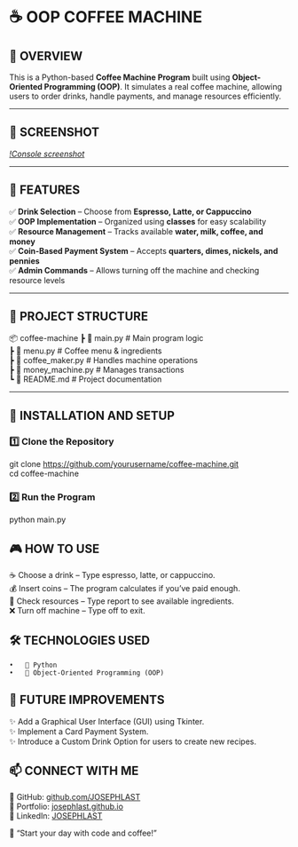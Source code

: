 # ☕ OOP COFFEE MACHINE 

## **📌 OVERVIEW**  
This is a Python-based **Coffee Machine Program** built using **Object-Oriented Programming (OOP)**. It simulates a real coffee machine, allowing users to order drinks, handle payments, and manage resources efficiently.  

---

## **📸 SCREENSHOT**  
*[!Console screenshot](coffee-machine-screenshot.png)*  

---

## **🚀 FEATURES**  
✅ **Drink Selection** – Choose from **Espresso, Latte, or Cappuccino**    
✅ **OOP Implementation** – Organized using **classes** for easy scalability    
✅ **Resource Management** – Tracks available **water, milk, coffee, and money**  
✅ **Coin-Based Payment System** – Accepts **quarters, dimes, nickels, and pennies**  
✅ **Admin Commands** – Allows turning off the machine and checking resource levels  

---

## **📂 PROJECT STRUCTURE**  

📦 coffee-machine
┣ 📜 main.py          # Main program logic   
┣ 📜 menu.py          # Coffee menu & ingredients   
┣ 📜 coffee_maker.py  # Handles machine operations   
┣ 📜 money_machine.py  # Manages transactions   
┗ 📜 README.md        # Project documentation   

---

## **🚀 INSTALLATION AND SETUP**  

### **1️⃣ Clone the Repository**  
git clone https://github.com/yourusername/coffee-machine.git   
cd coffee-machine   

### **2️⃣ Run the Program**
python main.py

## **🎮 HOW TO USE**
☕ Choose a drink – Type espresso, latte, or cappuccino.  
💰 Insert coins – The program calculates if you’ve paid enough.  
🔧 Check resources – Type report to see available ingredients.  
❌ Turn off machine – Type off to exit.  

## **🛠️ TECHNOLOGIES USED**
	•	🐍 Python   
	•	🔄 Object-Oriented Programming (OOP)  

## **🚀 FUTURE IMPROVEMENTS**
✨ Add a Graphical User Interface (GUI) using Tkinter.  
✨ Implement a Card Payment System.  
✨ Introduce a Custom Drink Option for users to create new recipes.  

## **📫 CONNECT WITH ME**
🔗 GitHub: [github.com/JOSEPHLAST]()    
🔗 Portfolio: [josephlast.github.io]()   
🔗 LinkedIn: [JOSEPHLAST]()   

🚀 “Start your day with code and coffee!”
